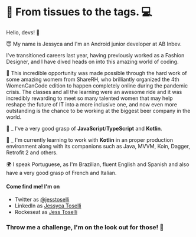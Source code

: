 # 👗 From tissues to the  tags. 💻

Hello, devs!  👋

😇 My name is Jessyca and I'm an Android junior developer at AB Inbev.

I've transitioned careers last year, having previously worked as a Fashion Designer, and I have dived heads on into this amazing world of coding.

🚀 This incredible opportunity was made possible through the hard work of some amazing womem from ShareRH, who brilliantly organized the 4th WomenCanCode edition to happen completely online during the pandemic crisis. The classes and all the learning were an awesome ride and it was incredibly rewarding to meet so many talented women that may help reshape the future of IT into a more inclusive one, and now even more outstanding is the chance to be working at the biggest beer company in the world.

🧶 _ I've a very good grasp of **JavaScript**/**TypeScript** and **Kotlin**.

🧾 _ I'm currently learning to work with **Kotlin** in an proper production environment along with its companions such as Java, MVVM, Koin, Dagger, Retrofit 2 and others.

🌍 I speak Portuguese, as I'm Brazilian, fluent English and Spanish and also have a very good grasp of French and Italian.

#### Come find me! I'm on
* Twitter as [@jesstoselli](https://twitter.com/jesstoselli)
* LinkedIn as [Jessyca Toselli](https://twitter.com/jesstoselli)
* Rockeseat as [Jess Toselli](https://app.rocketseat.com.br/me/jessyca-toselli-1594492335)

### Throw me a challenge, I'm on the look out for those! 🚀
